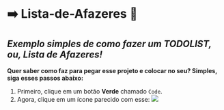 # ➡️ Lista-de-Afazeres 📑
## _Exemplo simples de como fazer um TODOLIST, ou, Lista de Afazeres!_

**Quer saber como faz para pegar esse projeto e colocar no seu? Simples, siga esses passos abaixo:**

1. Primeiro, clique em um botão **Verde** chamado `Code`.
2. Agora, clique em um ícone parecido com esse: <img src="https://prnt.sc/15j8zw0">